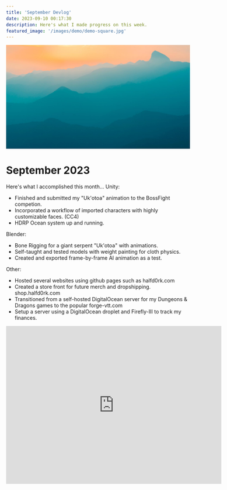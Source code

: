 ```yaml
---
title: 'September Devlog'
date: 2023-09-10 00:17:30
description: Here's what I made progress on this week.
featured_image: '/images/demo/demo-square.jpg'
---
```


![](/images/demo/demo-landscape.jpg)

# September 2023
Here's what I accomplished this month...
Unity:
- Finished and submitted my "Uk'otoa" animation to the BossFight competion.
- Incorporated a workflow of imported characters with highly customizable faces. (CC4)
- HDRP Ocean system up and running.


Blender:
- Bone Rigging for a giant serpent "Uk'otoa" with animations.
- Self-taught and tested models with weight painting for cloth physics.
- Created and exported frame-by-frame AI animation as a test.

Other:
- Hosted several websites using github pages such as halfd0rk.com
- Created a store front for future merch and dropshipping. shop.halfd0rk.com
- Transitioned from a self-hosted DigitalOcean server for my Dungeons & Dragons games to the popular forge-vtt.com
- Setup a server using a DigitalOcean droplet and Firefly-III to track my finances.

<iframe id="0926fjord01" frameborder="0" allowfullscreen mozallowfullscreen="true" webkitallowfullscreen="true" allow="autoplay; fullscreen" xr-spatial-tracking execution-while-out-of-viewport execution-while-not-rendered width="590" height="432" src="https://actorcore.reallusion.com/Player/player.html?mainid=ATCg00tl4gg7b9nn0cgzw&playbar=1&control=1&titlebar=1&bg_transparent=0&pan=1&zoom=1&rotate=1"></iframe>